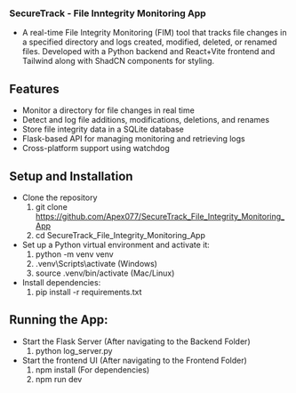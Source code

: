 ### SecureTrack - File Inntegrity Monitoring App

- A real-time File Integrity Monitoring (FIM) tool that tracks file changes in a specified directory and logs created, modified, deleted, or renamed files. Developed with a Python backend and React+Vite frontend and Tailwind along with ShadCN components for styling.

## Features
- Monitor a directory for file changes in real time
- Detect and log file additions, modifications, deletions, and renames
- Store file integrity data in a SQLite database
- Flask-based API for managing monitoring and retrieving logs
- Cross-platform support using watchdog

## Setup and Installation
- Clone the repository
    1. git clone https://github.com/Apex077/SecureTrack_File_Integrity_Monitoring_App
    2. cd SecureTrack_File_Integrity_Monitoring_App
- Set up a Python virtual environment and activate it:
    1. python -m venv venv
    2. .venv\Scripts\activate (Windows)
    3. source .venv/bin/activate (Mac/Linux)
- Install dependencies:
    1. pip install -r requirements.txt

## Running the App:
- Start the Flask Server (After navigating to the Backend Folder)
    1. python log_server.py
- Start the frontend UI (After navigating to the Frontend Folder)
    1. npm install (For dependencies)
    2. npm run dev